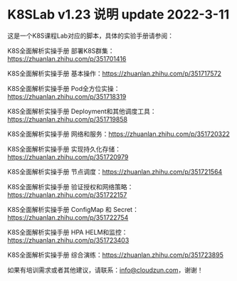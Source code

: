 # K8SLab v1.23 说明 update 2022-3-11

这是一个K8S课程Lab对应的脚本，具体的实验手册请参阅：

K8S全面解析实操手册 部署K8S群集：https://zhuanlan.zhihu.com/p/351701416

K8S全面解析实操手册 基本操作：https://zhuanlan.zhihu.com/p/351717572

K8S全面解析实操手册 Pod全方位实操：https://zhuanlan.zhihu.com/p/351718319

K8S全面解析实操手册 Deployment和其他调度工具：https://zhuanlan.zhihu.com/p/351719858

K8S全面解析实操手册 网络和服务：https://zhuanlan.zhihu.com/p/351720322

K8S全面解析实操手册 实现持久化存储：https://zhuanlan.zhihu.com/p/351720979

K8S全面解析实操手册 节点调度：https://zhuanlan.zhihu.com/p/351721564

K8S全面解析实操手册 验证授权和网络策略：https://zhuanlan.zhihu.com/p/351722157

K8S全面解析实操手册 ConfigMap 和 Secret：https://zhuanlan.zhihu.com/p/351722754

K8S全面解析实操手册 HPA HELM和监控：https://zhuanlan.zhihu.com/p/351723403

K8S全面解析实操手册 综合演练：https://zhuanlan.zhihu.com/p/351723895


如果有培训需求或者其他建议，请联系：info@cloudzun.com，谢谢！
